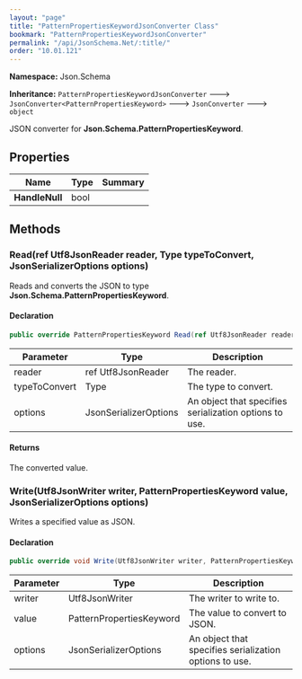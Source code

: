 ```yaml
---
layout: "page"
title: "PatternPropertiesKeywordJsonConverter Class"
bookmark: "PatternPropertiesKeywordJsonConverter"
permalink: "/api/JsonSchema.Net/:title/"
order: "10.01.121"
---
```

**Namespace:** Json.Schema

**Inheritance:**
`PatternPropertiesKeywordJsonConverter`
 🡒 
`JsonConverter<PatternPropertiesKeyword>`
 🡒 
`JsonConverter`
 🡒 
`object`

JSON converter for **Json.Schema.PatternPropertiesKeyword**.

## Properties

| Name | Type | Summary |
|---|---|---|
| **HandleNull** | bool |  |

## Methods

### Read(ref Utf8JsonReader reader, Type typeToConvert, JsonSerializerOptions options)

Reads and converts the JSON to type **Json.Schema.PatternPropertiesKeyword**.

#### Declaration

```c#
public override PatternPropertiesKeyword Read(ref Utf8JsonReader reader, Type typeToConvert, JsonSerializerOptions options)
```

| Parameter | Type | Description |
|---|---|---|
| reader | ref Utf8JsonReader | The reader. |
| typeToConvert | Type | The type to convert. |
| options | JsonSerializerOptions | An object that specifies serialization options to use. |


#### Returns

The converted value.

### Write(Utf8JsonWriter writer, PatternPropertiesKeyword value, JsonSerializerOptions options)

Writes a specified value as JSON.

#### Declaration

```c#
public override void Write(Utf8JsonWriter writer, PatternPropertiesKeyword value, JsonSerializerOptions options)
```

| Parameter | Type | Description |
|---|---|---|
| writer | Utf8JsonWriter | The writer to write to. |
| value | PatternPropertiesKeyword | The value to convert to JSON. |
| options | JsonSerializerOptions | An object that specifies serialization options to use. |


